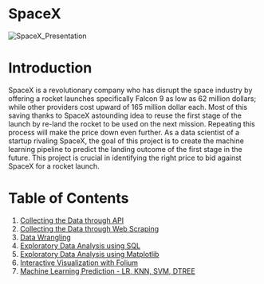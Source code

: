 # SpaceX
![SpaceX_Presentation](https://github.com/GianlucaBarbiere/SpaceX/assets/109213057/31f9c235-9cc7-470d-9467-8764a8bb4eec)

# Introduction
SpaceX is a revolutionary company who has disrupt the space industry by offering a rocket launches specifically Falcon 9 as low as 62 million dollars; while other providers cost upward of 165 million dollar each. Most of this saving thanks to SpaceX astounding idea to reuse the first stage of the launch by re-land the rocket to be used on the next mission. Repeating this process will make the price down even further. As a data scientist of a startup rivaling SpaceX, the goal of this project is to create the machine learning pipeline to predict the landing outcome of the first stage in the future. This project is crucial in identifying the right price to bid against SpaceX for a rocket launch.

# Table of Contents
1. [Collecting the Data through API](https://github.com/GianlucaBarbiere/SpaceX/blob/main/SpaceX%20Data%20Collection%20Api.ipynb)
2. [Collecting the Data through Web Scraping](https://github.com/GianlucaBarbiere/SpaceX/blob/main/SpaceX%20Webscraping.ipynb)
3. [Data Wrangling](https://github.com/GianlucaBarbiere/SpaceX/blob/main/SpaceX%20Data%20Wrangling.ipynb)
4. [Exploratory Data Analysis using SQL](https://github.com/GianlucaBarbiere/SpaceX/blob/main/SpaceX%20Exploratory%20Data%20Analisys%20SQL.ipynb)
5. [Exploratory Data Analysis using Matplotlib]()
6. [Interactive Visualization with Folium]()
7. [Machine Learning Prediction - LR, KNN, SVM, DTREE]()
